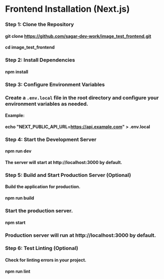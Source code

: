 # Frontend Installation (Next.js)

### Step 1: Clone the Repository
#### git clone https://github.com/sagar-dev-work/image_test_frontend.git
#### cd image_test_frontend

### Step 2: Install Dependencies
#### npm install

### Step 3: Configure Environment Variables
### Create a `.env.local` file in the root directory and configure your environment variables as needed.

#### Example:
#### echo "NEXT_PUBLIC_API_URL=https://api.example.com" > .env.local

### Step 4: Start the Development Server
#### npm run dev

#### The server will start at http://localhost:3000 by default.

### Step 5: Build and Start Production Server (Optional)
#### Build the application for production.
#### npm run build

### Start the production server.
#### npm start

### Production server will run at http://localhost:3000 by default.

### Step 6: Test Linting (Optional)
#### Check for linting errors in your project.
#### npm run lint
